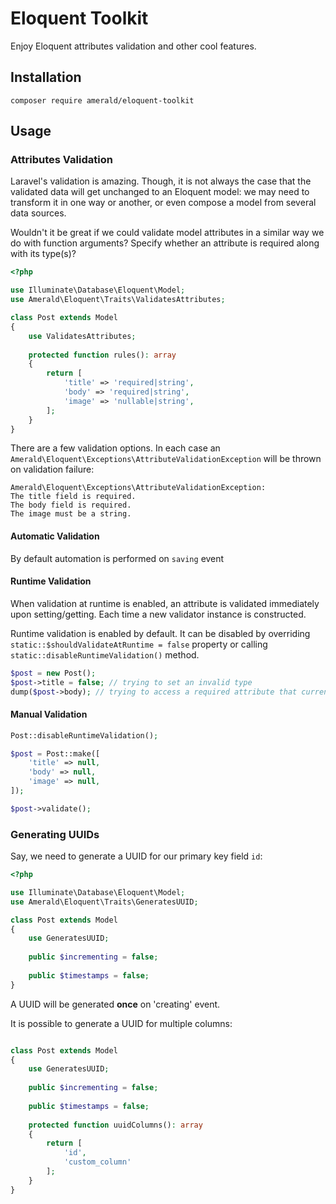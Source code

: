 # Eloquent Toolkit
Enjoy Eloquent attributes validation and other cool features.

## Installation
`composer require amerald/eloquent-toolkit`

## Usage
### Attributes Validation
Laravel's validation is amazing. 
Though, it is not always the case that the validated data will get unchanged to an Eloquent model: 
we may need to transform it in one way or another, or even compose a model from several data sources.

Wouldn't it be great if we could validate model attributes in a similar way we do with function arguments?
Specify whether an attribute is required along with its type(s)?

```php
<?php

use Illuminate\Database\Eloquent\Model;
use Amerald\Eloquent\Traits\ValidatesAttributes;

class Post extends Model
{
    use ValidatesAttributes;
    
    protected function rules(): array
    {
        return [
            'title' => 'required|string',
            'body' => 'required|string',
            'image' => 'nullable|string',
        ];
    }
}
```

There are a few validation options. In each case an `Amerald\Eloquent\Exceptions\AttributeValidationException` will be thrown on validation failure:
```
Amerald\Eloquent\Exceptions\AttributeValidationException: 
The title field is required.
The body field is required.
The image must be a string.
```

#### Automatic Validation
By default automation is performed on `saving` event

#### Runtime Validation
When validation at runtime is enabled, an attribute is validated immediately upon setting/getting.
Each time a new validator instance is constructed.

Runtime validation is enabled by default. It can be disabled by overriding `static::$shouldValidateAtRuntime = false` property or calling `static::disableRuntimeValidation()` method.

```php
$post = new Post();
$post->title = false; // trying to set an invalid type
dump($post->body); // trying to access a required attribute that currently is null
```

#### Manual Validation
```php
Post::disableRuntimeValidation();

$post = Post::make([
    'title' => null,
    'body' => null,
    'image' => null,
]);

$post->validate();
```

### Generating UUIDs
Say, we need to generate a UUID for our primary key field `id`:

```php
<?php

use Illuminate\Database\Eloquent\Model;
use Amerald\Eloquent\Traits\GeneratesUUID;

class Post extends Model
{
    use GeneratesUUID;
    
    public $incrementing = false;
    
    public $timestamps = false;
}
```

A UUID will be generated **once** on 'creating' event. 

It is possible to generate a UUID for multiple columns:

```php

class Post extends Model
{
    use GeneratesUUID;
    
    public $incrementing = false;
        
    public $timestamps = false;
    
    protected function uuidColumns(): array
    {
        return [
            'id',
            'custom_column'
        ];
    }
}
```
